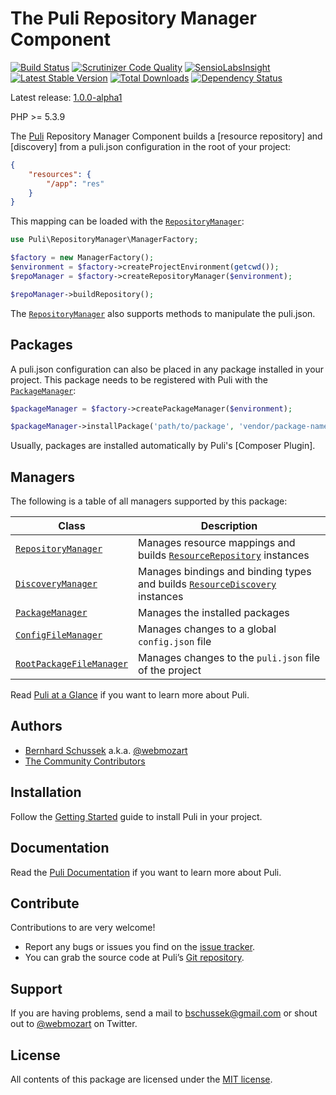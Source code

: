 The Puli Repository Manager Component
=====================================

[![Build Status](https://travis-ci.org/puli/repository-manager.svg?branch=master)](https://travis-ci.org/puli/repository-manager)
[![Scrutinizer Code Quality](https://scrutinizer-ci.com/g/puli/repository-manager/badges/quality-score.png?b=master)](https://scrutinizer-ci.com/g/puli/repository-manager/?branch=master)
[![SensioLabsInsight](https://insight.sensiolabs.com/projects/6505ed38-0d0f-4c8d-ac85-f343f8e135a9/mini.png)](https://insight.sensiolabs.com/projects/6505ed38-0d0f-4c8d-ac85-f343f8e135a9)
[![Latest Stable Version](https://poser.pugx.org/puli/repository-manager/v/stable.svg)](https://packagist.org/packages/puli/repository-manager)
[![Total Downloads](https://poser.pugx.org/puli/repository-manager/downloads.svg)](https://packagist.org/packages/puli/repository-manager)
[![Dependency Status](https://www.versioneye.com/php/puli:repository-manager/1.0.0/badge.svg)](https://www.versioneye.com/php/puli:repository-manager/1.0.0)

Latest release: [1.0.0-alpha1](https://packagist.org/packages/puli/repository-manager#1.0.0-alpha1)

PHP >= 5.3.9

The [Puli] Repository Manager Component builds a [resource repository] and
[discovery] from a puli.json configuration in the root of your project:

```json
{
    "resources": {
        "/app": "res"
    }
}
```

This mapping can be loaded with the [`RepositoryManager`]:

```php
use Puli\RepositoryManager\ManagerFactory;

$factory = new ManagerFactory();
$environment = $factory->createProjectEnvironment(getcwd());
$repoManager = $factory->createRepositoryManager($environment);

$repoManager->buildRepository();
```

The [`RepositoryManager`] also supports methods to manipulate the puli.json.

Packages
--------

A puli.json configuration can also be placed in any package installed in your
project. This package needs to be registered with Puli with the 
[`PackageManager`]:

```php
$packageManager = $factory->createPackageManager($environment);

$packageManager->installPackage('path/to/package', 'vendor/package-name');
```

Usually, packages are installed automatically by Puli's [Composer Plugin].

Managers
--------

The following is a table of all managers supported by this package:

Class                      | Description
-------------------------- | -------------
[`RepositoryManager`]      | Manages resource mappings and builds [`ResourceRepository`] instances
[`DiscoveryManager`]       | Manages bindings and binding types and builds [`ResourceDiscovery`] instances
[`PackageManager`]         | Manages the installed packages
[`ConfigFileManager`]      | Manages changes to a global `config.json` file
[`RootPackageFileManager`] | Manages changes to the `puli.json` file of the project

Read [Puli at a Glance] if you want to learn more about Puli.

Authors
-------

* [Bernhard Schussek] a.k.a. [@webmozart]
* [The Community Contributors]

Installation
------------

Follow the [Getting Started] guide to install Puli in your project.

Documentation
-------------

Read the [Puli Documentation] if you want to learn more about Puli.

Contribute
----------

Contributions to are very welcome!

* Report any bugs or issues you find on the [issue tracker].
* You can grab the source code at Puli’s [Git repository].

Support
-------

If you are having problems, send a mail to bschussek@gmail.com or shout out to
[@webmozart] on Twitter.

License
-------

All contents of this package are licensed under the [MIT license].

[Puli]: http://puli.io
[Bernhard Schussek]: http://webmozarts.com
[The Community Contributors]: https://github.com/puli/repository-manager/graphs/contributors
[Getting Started]: http://docs.puli.io/en/latest/getting-started.html
[Puli Documentation]: http://docs.puli.io/en/latest/index.html
[Puli at a Glance]: http://docs.puli.io/en/latest/at-a-glance.html
[issue tracker]: https://github.com/puli/issues/issues
[Git repository]: https://github.com/puli/repository-manager
[@webmozart]: https://twitter.com/webmozart
[MIT license]: LICENSE
[`RepositoryManager`]: http://api.puli.io/latest/class-Puli.RepositoryManager.Repository.RepositoryManager.html
[`PackageManager`]: http://api.puli.io/latest/class-Puli.RepositoryManager.Package.PackageManager.html
[`DiscoveryManager`]: http://api.puli.io/latest/class-Puli.RepositoryManager.Discovery.DiscoveryManager.html
[`ConfigFileManager`]: http://api.puli.io/latest/class-Puli.RepositoryManager.Config.ConfigFile.ConfigFileManager.html
[`RootPackageFileManager`]: http://api.puli.io/latest/class-Puli.RepositoryManager.Package.PackageFile.RootPackageFileManager.html
[`ResourceRepository`]: http://api.puli.io/latest/class-Puli.Repository.Api.ResourceRepository.html
[`ResourceDiscovery`]: http://api.puli.io/latest/class-Puli.Discovery.Api.ResourceDiscovery.html
